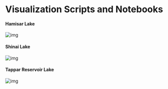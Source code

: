 # Visualization Scripts and Notebooks

#### Hamisar Lake

![img](https://github.com/OmdenaAI/omdena-kutch-India-water-qality-monitoring-/blob/main/src/visualizations/images/Hamisar%20Lake.png)


#### Shinai Lake

![img](https://github.com/OmdenaAI/omdena-kutch-India-water-qality-monitoring-/blob/main/src/visualizations/images/Shinai%20Lake.png)


#### Tappar Reservoir Lake


![img](https://github.com/OmdenaAI/omdena-kutch-India-water-qality-monitoring-/blob/main/src/visualizations/images/Tappar%20Reservoir%20Lake.png)
